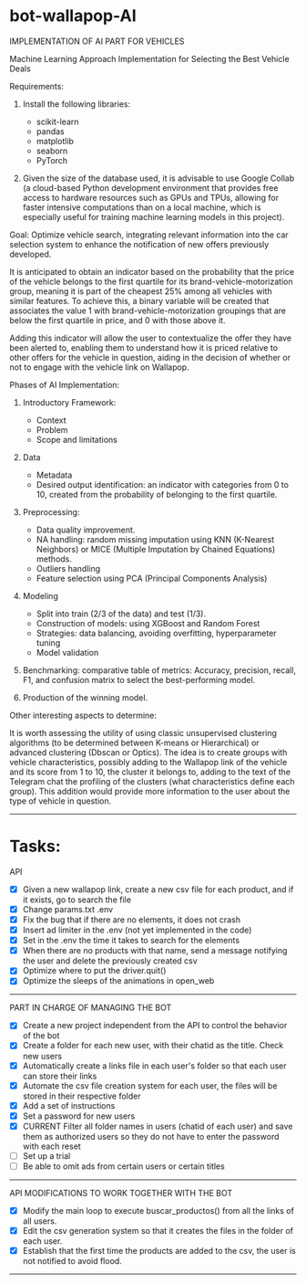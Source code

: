 # bot-wallapop-AI
IMPLEMENTATION OF AI PART FOR VEHICLES 

Machine Learning Approach Implementation for Selecting the Best Vehicle Deals

Requirements:
1. Install the following libraries:
   - scikit-learn
   - pandas
   - matplotlib
   - seaborn
   - PyTorch

2. Given the size of the database used, it is advisable to use Google Collab (a cloud-based Python development environment that provides free access to hardware resources such as GPUs and TPUs, allowing for faster intensive computations than on a local machine, which is especially useful for training machine learning models in this project).

Goal:
Optimize vehicle search, integrating relevant information into the car selection system to enhance the notification of new offers previously developed.

It is anticipated to obtain an indicator based on the probability that the price of the vehicle belongs to the first quartile for its brand-vehicle-motorization group, meaning it is part of the cheapest 25% among all vehicles with similar features. To achieve this, a binary variable will be created that associates the value 1 with brand-vehicle-motorization groupings that are below the first quartile in price, and 0 with those above it.

Adding this indicator will allow the user to contextualize the offer they have been alerted to, enabling them to understand how it is priced relative to other offers for the vehicle in question, aiding in the decision of whether or not to engage with the vehicle link on Wallapop.

Phases of AI Implementation:
1. Introductory Framework: 
   - Context
   - Problem
   - Scope and limitations

2. Data
   - Metadata
   - Desired output identification: an indicator with categories from 0 to 10, created from the probability of belonging to the first quartile.

3. Preprocessing: 
   - Data quality improvement.
   - NA handling: random missing imputation using KNN (K-Nearest Neighbors) or MICE (Multiple Imputation by Chained Equations) methods.
   - Outliers handling
   - Feature selection using PCA (Principal Components Analysis)

4. Modeling
   - Split into train (2/3 of the data) and test (1/3).
   - Construction of models: using XGBoost and Random Forest
   - Strategies: data balancing, avoiding overfitting, hyperparameter tuning
   - Model validation
5. Benchmarking: comparative table of metrics: Accuracy, precision, recall, F1, and confusion matrix to select the best-performing model. 
6. Production of the winning model.

Other interesting aspects to determine:

It is worth assessing the utility of using classic unsupervised clustering algorithms (to be determined between K-means or Hierarchical) or advanced clustering (Dbscan or Optics). The idea is to create groups with vehicle characteristics, possibly adding to the Wallapop link of the vehicle and its score from 1 to 10, the cluster it belongs to, adding to the text of the Telegram chat the profiling of the clusters (what characteristics define each group). This addition would provide more information to the user about the type of vehicle in question.



----------
# Tasks: 
API
- [x] Given a new wallapop link, create a new csv file for each product, and if it exists, go to search the file
- [x] Change params.txt .env
- [x] Fix the bug that if there are no elements, it does not crash
- [x] Insert ad limiter in the .env (not yet implemented in the code)
- [x] Set in the .env the time it takes to search for the elements
- [x] When there are no products with that name, send a message notifying the user and delete the previously created csv
- [x] Optimize where to put the driver.quit()
- [x] Optimize the sleeps of the animations in open_web
----------
PART IN CHARGE OF MANAGING THE BOT
- [x] Create a new project independent from the API to control the behavior of the bot
- [x] Create a folder for each new user, with their chatid as the title. Check new users
- [x] Automatically create a links file in each user's folder so that each user can store their links
- [x] Automate the csv file creation system for each user, the files will be stored in their respective folder
- [x] Add a set of instructions
- [x] Set a password for new users
- [x] CURRENT Filter all folder names in users (chatid of each user) and save them as authorized users so they do not have to enter the password with each reset
- [ ] Set up a trial
- [ ] Be able to omit ads from certain users or certain titles
----------
API MODIFICATIONS TO WORK TOGETHER WITH THE BOT
- [x] Modify the main loop to execute buscar_productos() from all the links of all users.
- [x] Edit the csv generation system so that it creates the files in the folder of each user.
- [x] Establish that the first time the products are added to the csv, the user is not notified to avoid flood.
----------
